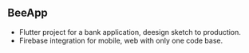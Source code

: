 ## BeeApp
- Flutter project for a bank application, deesign sketch to production.
- Firebase integration for mobile, web with only one code base.